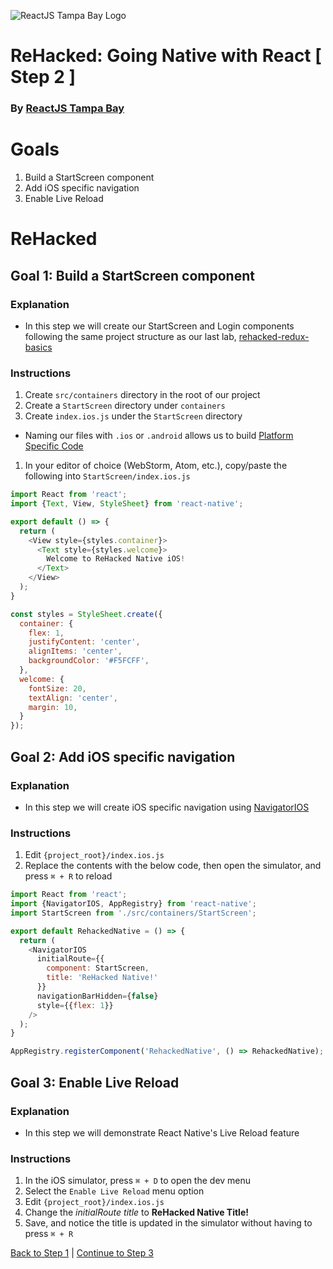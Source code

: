 ![ReactJS Tampa Bay Logo](https://avatars2.githubusercontent.com/u/18738421?v=3&s=200)

# ReHacked: Going Native with React [ Step 2 ]
### By [ReactJS Tampa Bay](http://www.meetup.com/ReactJS-Tampa-Bay/)

# Goals

1. Build a StartScreen component
1. Add iOS specific navigation
1. Enable Live Reload

# ReHacked

## Goal 1: Build a StartScreen component

### Explanation

* In this step we will create our StartScreen and Login components following the same project structure as our last lab, [rehacked-redux-basics](https://github.com/reactjstampabay/rehacked-redux-basics)

### Instructions

1. Create `src/containers` directory in the root of our project
1. Create a `StartScreen` directory under `containers`
1. Create `index.ios.js` under the `StartScreen` directory
  - Naming our files with `.ios` or `.android` allows us to build [Platform Specific Code](https://facebook.github.io/react-native/docs/platform-specific-code.html)
1. In your editor of choice (WebStorm, Atom, etc.), copy/paste the following into `StartScreen/index.ios.js`
```javascript
import React from 'react';
import {Text, View, StyleSheet} from 'react-native';

export default () => {
  return (
    <View style={styles.container}>
      <Text style={styles.welcome}>
        Welcome to ReHacked Native iOS!
      </Text>
    </View>
  );
}

const styles = StyleSheet.create({
  container: {
    flex: 1,
    justifyContent: 'center',
    alignItems: 'center',
    backgroundColor: '#F5FCFF',
  },
  welcome: {
    fontSize: 20,
    textAlign: 'center',
    margin: 10,
  }
});
```

## Goal 2: Add iOS specific navigation

### Explanation

* In this step we will create iOS specific navigation using [NavigatorIOS](https://facebook.github.io/react-native/docs/navigatorios.html)

### Instructions

1. Edit `{project_root}/index.ios.js`
1. Replace the contents with the below code, then open the simulator, and press `⌘ + R` to reload
```javascript
import React from 'react';
import {NavigatorIOS, AppRegistry} from 'react-native';
import StartScreen from './src/containers/StartScreen';

export default RehackedNative = () => {
  return (
    <NavigatorIOS
      initialRoute={{
        component: StartScreen,
        title: 'ReHacked Native!'
      }}
      navigationBarHidden={false}
      style={{flex: 1}}
    />
  );
}

AppRegistry.registerComponent('RehackedNative', () => RehackedNative);
```

## Goal 3: Enable Live Reload

### Explanation

* In this step we will demonstrate React Native's Live Reload feature

### Instructions
1. In the iOS simulator, press `⌘ + D` to open the dev menu
1. Select the `Enable Live Reload` menu option
1. Edit `{project_root}/index.ios.js`
1. Change the _initialRoute title_ to **ReHacked Native Title!**
1. Save, and notice the title is updated in the simulator without having to press `⌘ + R`

[Back to Step 1](https://github.com/reactjstampabay/RehackedNative/tree/step-1) | [Continue to Step 3](https://github.com/reactjstampabay/RehackedNative/tree/step-3)

